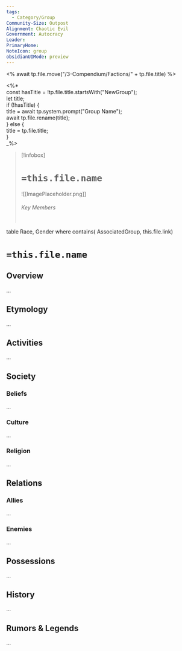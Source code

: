 ```yaml
---
tags:
  - Category/Group
Community-Size: Outpost
Alignment: Chaotic Evil
Government: Autocracy
Leader: 
PrimaryHome: 
NoteIcon: group
obsidianUIMode: preview
---
```


<% await tp.file.move("/3-Compendium/Factions/" + tp.file.title) %>

<%*  
const hasTitle = !tp.file.title.startsWith("NewGroup");  
let title;  
if (!hasTitle) {  
title = await tp.system.prompt("Group Name");  
await tp.file.rename(title);  
} else {  
title = tp.file.title;  
}  
_%>

> [!infobox]
> # `=this.file.name`
> ![[ImagePlaceholder.png]]
> ###### Key Members
> ```dataview
table Race, Gender
where contains( AssociatedGroup, this.file.link)

# `=this.file.name`
## Overview
...

## Etymology
...
## Activities
...

## Society
### Beliefs
...
### Culture
...

### Religion
...

## Relations
### Allies
...

### Enemies
...

## Possessions
...

## History
...

## Rumors & Legends
...


